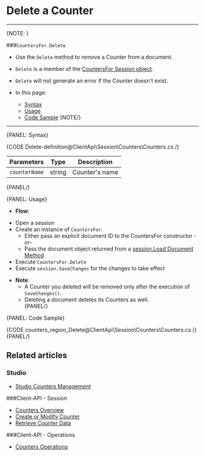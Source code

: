 # Delete a Counter  
---

{NOTE: }

###`CountersFor.Delete`

* Use the `Delete` method to remove a Counter from a document.  

* `Delete` is a member of the [CountersFor Session object](../../../client-api/session/counters/counters-overview).  

* `Delete` will not generate an error if the Counter doesn't exist.  

* In this page:
    - [Syntax](../../../client-api/session/counters/delete#syntax)
    - [Usage](../../../client-api/session/counters/delete#usage)
    - [Code Sample](../../../client-api/session/counters/delete#code-sample)
{NOTE/}

---

{PANEL: Syntax}

{CODE Delete-definition@ClientApi\Session\Counters\Counters.cs /}

| Parameters | Type | Description |
| ------------- | ------------- | ------------- |
| `counterName` |  string | Counter's name |
{PANEL/}

{PANEL: Usage}

*  **Flow**:  
  - Open a session  
  - Create an instance of `CountersFor`:
      - Either pass an explicit document ID to the CountersFor constructor -or-
      - Pass the document object returned from a [session.Load Document Method](../../../client-api/session/loading-entities#load)  
  - Execute `CountersFor.Delete`
  - Execute `session.SaveChanges` for the changes to take effect  

* **Note**:
    * A Counter you deleted will be removed only after the execution of `SaveChanges()`.  
    * Deleting a document deletes its Counters as well.  
{PANEL/}

{PANEL: Code Sample}

{CODE counters_region_Delete@ClientApi\Session\Counters\Counters.cs /}
{PANEL/}

## Related articles
### Studio
- [Studio Counters Management](../../../studio/database/documents/document-view/additional-features/counters#counters)  

###Client-API - Session
- [Counters Overview](../../../client-api/session/counters/counters-overview)
- [Create or Modify Counter](../../../client-api/session/counters/create-or-modify)
- [Retrieve Counter Data](../../../client-api/session/counters/retrieve-counter-values)

###Client-API - Operations
- [Counters Operations](../../../client-api/operations/counters/get-counters#operations--counters--how-to-get-counters)
